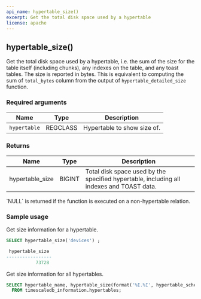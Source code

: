 ```yaml
---
api_name: hypertable_size()
excerpt: Get the total disk space used by a hypertable
license: apache
---
```


## hypertable_size()  

Get the total disk space used by a hypertable, i.e. the sum of the
size for the table itself (including chunks), any indexes on the
table, and any toast tables. The size is reported in bytes.  This is
equivalent to computing the sum of `total_bytes` column from the
output of `hypertable_detailed_size` function.

### Required arguments

|Name|Type|Description|
|---|---|---|
| `hypertable` | REGCLASS | Hypertable to show size of. |

### Returns 
|Name|Type|Description|
|---|---|---|
|hypertable_size| BIGINT | Total disk space used by the specified hypertable, including all indexes and TOAST data. |

<highlight type="tip">
`NULL` is returned if the function is executed on a non-hypertable relation.
</highlight>

### Sample usage 
Get size information for a hypertable.
```sql
SELECT hypertable_size('devices') ;

 hypertable_size
-----------------
           73728
```

Get size information for all hypertables.
```sql
SELECT hypertable_name, hypertable_size(format('%I.%I', hypertable_schema, hypertable_name)::regclass)
  FROM timescaledb_information.hypertables;
```
